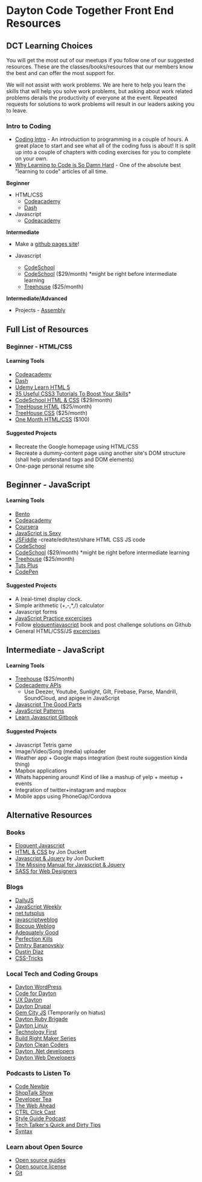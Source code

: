 # Dayton Code Together Front End Resources

## DCT Learning Choices
You will get the most out of our meetups if you follow one of our suggested resources. These are the classes/books/resources that our members know the best and can offer the most support for.

We will not assist with work problems. We are here to help you learn the skills that will help you solve work problems, but asking about work related problems derails the productivity of everyone at the event. Repeated requests for solutions to work problems will result in our leaders asking you to leave.

### Intro to Coding

* [Coding Intro](http://codingintro.com/) - An introduction to programming in a couple of hours. A great place to start and see what all of the coding fuss is about! It is split up into a couple of chapters with coding exercises for you to complete on your own. 
* [Why Learning to Code is So Damn Hard](http://www.vikingcodeschool.com/posts/why-learning-to-code-is-so-damn-hard) - One of the absolute best "learning to code" articles of all time. 

**Beginner**   

* HTML/CSS
	* [Codeacademy](http://www.codecademy.com/tracks/web)
	* [Dash](https://dash.generalassemb.ly/)
* Javascript
	* [Codeacademy](http://www.codecademy.com/tracks/javascript)
	
**Intermediate**

* Make a [github pages site](https://github.com/dytcodetogether/gdi-personal-website)!

* Javascript
	* [CodeSchool](http://javascript-roadtrip.codeschool.com/)
	* [CodeSchool](https://www.codeschool.com/paths/javascript) ($29/month) *might be right before intermediate learning
	* [Treehouse](http://teamtreehouse.com/library/javascript-foundations) ($25/month)
	
**Intermediate/Advanced**

* Projects - [Assembly](https://assembly.com/)



## Full List of Resources

### Beginner - HTML/CSS

#### Learning Tools
* [Codeacademy](http://www.codecademy.com/tracks/web)
* [Dash](https://dash.generalassemb.ly/)
* [Udemy Learn HTML 5](https://www.udemy.com/html5-html-html-html5/?dtcode=efh1xfL29IgV) 
* [35 Useful CSS3 Tutorials To Boost Your Skills](http://www.tripwiremagazine.com/2012/06/css3-tutorials.html)* 
* [CodeSchool HTML & CSS](https://www.codeschool.com/paths/html-css) ($29/month)
* [TreeHouse HTML](http://teamtreehouse.com/library/topic:learn-html) ($25/month)
* [TreeHouse CSS](http://teamtreehouse.com/library/topic:learn-css) ($25/month)
* [One Month HTML/CSS](https://onemonth.com/courses/one-month-html) ($100)

#### Suggested Projects
* Recreate the Google homepage using HTML/CSS
* Recreate a dummy-content page using another site's DOM structure (shall help understand tags and DOM elements)
* One-page personal resume site

## Beginner - JavaScript

#### Learning Tools
* [Bento](https://www.bento.io/)
* [Codeacademy](http://www.codecademy.com/tracks/javascript)
* [Coursera](https://www.coursera.org/)
* [JavaScript is Sexy](http://javascriptissexy.com/)
* [JSFiddle](http://jsfiddle.net/) -create/edit/test/share HTML CSS JS code
* [CodeSchool](http://javascript-roadtrip.codeschool.com/)
* [CodeSchool](https://www.codeschool.com/paths/javascript) ($29/month) *might be right before intermediate learning
* [Treehouse](http://teamtreehouse.com/library/javascript-foundations) ($25/month)
* [Tuts Plus](http://code.tutsplus.com/)
* [CodePen](https://codepen.io)

#### Suggested Projects
* A (real-time) display clock.
* Simple arithmetic (+,-,*,/) calculator
* Javascript forms
* [JavaScript Practice excercises](http://www.w3resource.com/javascript-exercises/)
* Follow [eloquentjavascript](http://eloquentjavascript.net/) book and post challenge solutions on Github
* General HTML/CSS/JS [excercises](http://www.teaching-materials.org/exercises/)

## Intermediate - JavaScript

#### Learning Tools
* [Treehouse](http://teamtreehouse.com/library/javascript-foundations) ($25/month)
* [Codecademy APIs](http://www.codecademy.com/blog/52-learn-apis-with-codecademy)
	* Use Deezer, Youtube, Sunlight, Gilt, Firebase, Parse, Mandrill, SoundCloud, and apigee in JavaScript
* [Javascript The Good Parts](http://www.amazon.com/JavaScript-Good-Parts-Douglas-Crockford/dp/0596517742)
* [JavaScript Patterns](http://shichuan.github.io/javascript-patterns/)
* [Learn Javascript Gitbook](http://gitbookio.gitbooks.io/javascript/content/)

#### Suggested Projects
* Javascript Tetris game
* Image/Video/Song (media) uploader
* Weather app + Google maps integration (best route suggestion kinda thing)
* Mapbox applications
* Whats happening around! Kind of like a mashup of yelp + meetup + events
* Integration of twitter+instagram and mapbox
* Mobile apps using PhoneGap/Cordova



## Alternative Resources
### Books
* [Eloquent Javascript](http://eloquentjavascript.net/)
* [HTML & CSS](http://www.amazon.com/HTML-CSS-Design-Build-Websites/dp/1118008189) by Jon Duckett
* [Javascript & Jquery](http://www.amazon.com/JavaScript-JQuery-Interactive-Front-End-Development/dp/1118531647) by Jon Duckett
* [The Missing Manual for Javascript & Jquery](http://www.amazon.com/JavaScript-jQuery-The-Missing-Manual/dp/1449399029)
* [SASS for Web Designers](http://www.abookapart.com/products/sass-for-web-designers)

### Blogs
* [DailyJS](//dailyjs.com)
* [JavaScript Weekly](http://javascriptweekly.com/)
* [net.tutsplus](http://net.tutsplus.com/?s=javascript)
* [javascriptweblog](http://javascriptweblog.wordpress.com/)
* [Bocoup Weblog](http://weblog.bocoup.com/)
* [Adequately Good](http://www.adequatelygood.com/)
* [Perfection Kills](http://perfectionkills.com/)
* [Dmitry Baranovskiy](http://dmitry.baranovskiy.com/)
* [Dustin Diaz](http://dustindiaz.com/)
* [CSS-Tricks](https://css-tricks.com/)


### Local Tech and Coding Groups

- [Dayton WordPress](http://www.meetup.com/Dayton-WordPress/)
- [Code for Dayton](http://www.meetup.com/Code-for-Dayton/)
- [UX Dayton](http://www.meetup.com/UXDayton/)
- [Dayton Drupal](http://www.meetup.com/drupal-dayton/)
- [Gem City JS](http://gemcityjs.com/) (Temporarily on hiatus)
- [Dayton Ruby Brigade](http://www.meetup.com/daytonrb/)
- [Dayton Linux](http://www.dma1.org/linux/)
- [Technology First](http://technologyfirst.org/)
- [Build Right Maker Series](http://buildright.io/maker-series/)
- [Dayton Clean Coders](http://www.meetup.com/daytoncleancoders/)
- [Dayton .Net developers](https://www.meetup.com/daytondevgroup/)
- [Dayton Web Developers](http://www.meetup.com/dayton-web-developers/)

### Podcasts to Listen To

- [Code Newbie](http://www.codenewbie.org/podcast)
- [ShopTalk Show](http://shoptalkshow.com/)
- [Developer Tea](https://developertea.com/)
- [The Web Ahead](http://5by5.tv/webahead)
- [CTRL Click Cast](http://ctrlclickcast.com/)
- [Style Guide Podcast](http://styleguides.io/podcast/)
- [Tech Talker's Quick and Dirty Tips](http://www.quickanddirtytips.com/tech-talker)
- [Syntax](https://syntax.fm)

### Learn about Open Source
- [Open source guides](https://opensource.guide/)
- [Open source license](https://choosealicense.com/)
- [Git](https://git-scm.com/)